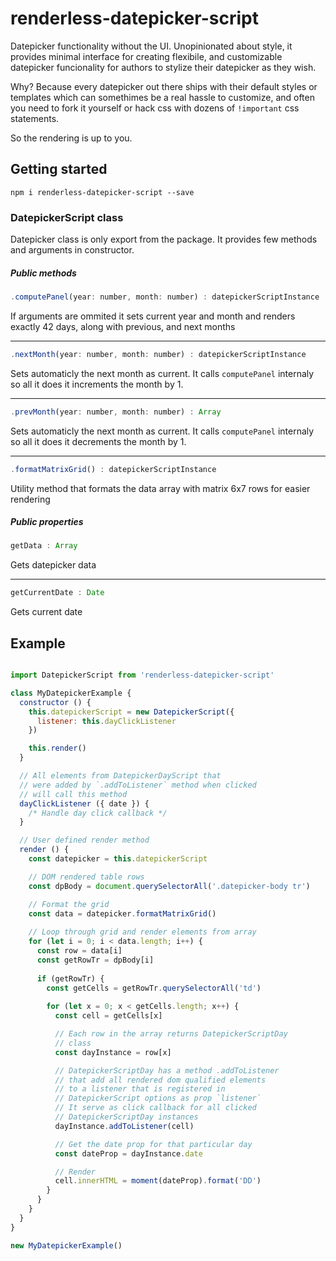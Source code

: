 # renderless-datepicker-script

Datepicker functionality without the UI. Unopinionated about style, it provides minimal interface for creating flexibile, and customizable datepicker funcionality for authors to stylize their datepicker as they wish. 

Why? Because every datepicker out there ships with their default styles or templates which can somethimes be a real hassle to customize, and often you need to fork it yourself or hack css with dozens of ``!important`` css statements. 

So the rendering is up to you.

## Getting started

`npm i renderless-datepicker-script --save`


### DatepickerScript class

Datepicker class is only export from the package. It provides few methods and arguments in constructor.


##### Public methods


```javascript
.computePanel(year: number, month: number) : datepickerScriptInstance
```

If arguments are ommited it sets current year and month and renders exactly 42 days, along with previous, and next months

___

```javascript
.nextMonth(year: number, month: number) : datepickerScriptInstance
```

Sets automaticly the next month as current. It calls ``computePanel`` internaly so all it does it increments the month by 1.

___

```javascript
.prevMonth(year: number, month: number) : Array
```

Sets automaticly the next month as current. It calls ``computePanel`` internaly so all it does it decrements the month by 1.

___

```javascript
.formatMatrixGrid() : datepickerScriptInstance
```

Utility method that formats the data array with matrix 6x7 rows for easier rendering

##### Public properties

```javascript
getData : Array
```

Gets datepicker data

___

```javascript
getCurrentDate : Date
```

Gets current date

## Example

```javascript

import DatepickerScript from 'renderless-datepicker-script'

class MyDatepickerExample {
  constructor () {
    this.datepickerScript = new DatepickerScript({
      listener: this.dayClickListener
    })

    this.render()
  }

  // All elements from DatepickerDayScript that
  // were added by `.addToListener` method when clicked
  // will call this method
  dayClickListener ({ date }) {
    /* Handle day click callback */
  }

  // User defined render method
  render () {
    const datepicker = this.datepickerScript

    // DOM rendered table rows
    const dpBody = document.querySelectorAll('.datepicker-body tr')

    // Format the grid
    const data = datepicker.formatMatrixGrid()
  
    // Loop through grid and render elements from array
    for (let i = 0; i < data.length; i++) {
      const row = data[i]
      const getRowTr = dpBody[i]
      
      if (getRowTr) {
        const getCells = getRowTr.querySelectorAll('td')
  
        for (let x = 0; x < getCells.length; x++) {
          const cell = getCells[x]

          // Each row in the array returns DatepickerScriptDay
          // class
          const dayInstance = row[x]

          // DatepickerScriptDay has a method .addToListener
          // that add all rendered dom qualified elements
          // to a listener that is registered in 
          // DatepickerScript options as prop `listener`
          // It serve as click callback for all clicked
          // DatepickerScriptDay instances
          dayInstance.addToListener(cell)

          // Get the date prop for that particular day
          const dateProp = dayInstance.date

          // Render
          cell.innerHTML = moment(dateProp).format('DD')
        }
      }
    } 
  }
}

new MyDatepickerExample()
```

